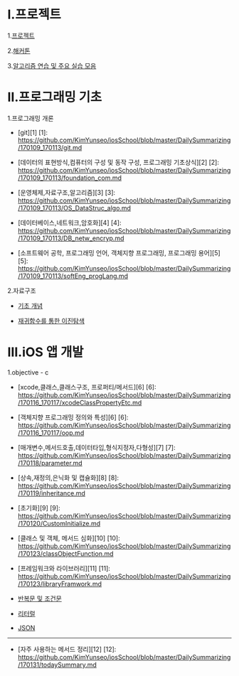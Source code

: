 Ⅰ.프로젝트
========


1.[프로젝트]()

2.[해커톤](https://github.com/KimYunseo/hackathon)

3.[알고리즘 연습 및 주요 실습 모음](https://github.com/KimYunseo/iosSchool/blob/master/Practice.md)
 
 

Ⅱ.프로그래밍 기초
============= 
 
 1.프로그래밍 개론
 
  * [git][1]
  [1]: https://github.com/KimYunseo/iosSchool/blob/master/DailySummarizing/170109_170113/git.md
 
  * [데이터의 표현방식,컴퓨터의 구성 및 동작 구성, 프로그래밍 기초상식][2]
  [2]: https://github.com/KimYunseo/iosSchool/blob/master/DailySummarizing/170109_170113/foundation_com.md
  * [운영체제,자료구조,알고리즘][3]
  [3]: https://github.com/KimYunseo/iosSchool/blob/master/DailySummarizing/170109_170113/OS_DataStruc_algo.md
  * [데이터베이스,네트워크,암호화][4]
  [4]: https://github.com/KimYunseo/iosSchool/blob/master/DailySummarizing/170109_170113/DB_netw_encryp.md
  * [소프트웨어 공학, 프로그래밍 언어, 객체지향 프로그래밍, 프로그래밍 용어][5]
  [5]: https://github.com/KimYunseo/iosSchool/blob/master/DailySummarizing/170109_170113/softEng_progLang.md
  
2.자료구조

 * [기초 개념](https://github.com/KimYunseo/iosSchool/blob/master/DailySummarizing/170208/dataStruct.md)
  
 * [재귀함수를 통한 이진탐색](https://github.com/KimYunseo/iosSchool/blob/master/DailySummarizing/170212/RecursiveBinarySearch.md)


Ⅲ.iOS 앱 개발
============

 1.objective - c 
  
  * [xcode,클래스,클래스구조, 프로퍼티/메서드][6]
  [6]: https://github.com/KimYunseo/iosSchool/blob/master/DailySummarizing/170116_170117/xcodeClassPropertyEtc.md
  * [객체지향 프로그래밍 정의와 특성][6]
  [6]: https://github.com/KimYunseo/iosSchool/blob/master/DailySummarizing/170116_170117/oop.md
  * [매개변수,메서드호출,데이터타입,형식지정자,다형성][7]
  [7]: https://github.com/KimYunseo/iosSchool/blob/master/DailySummarizing/170118/parameter.md
  * [상속,재정의,은닉화 및 캡슐화][8]
  [8]: https://github.com/KimYunseo/iosSchool/blob/master/DailySummarizing/170119/inheritance.md
  * [초기화][9]
  [9]: https://github.com/KimYunseo/iosSchool/blob/master/DailySummarizing/170120/CustomInitialize.md
  * [클래스 및 객체, 메서드 심화][10]
  [10]:  https://github.com/KimYunseo/iosSchool/blob/master/DailySummarizing/170123/classObjectFunction.md
  
  * [프레임워크와 라이브러리][11]
  [11]: https://github.com/KimYunseo/iosSchool/blob/master/DailySummarizing/170123/libraryFramwork.md
  
  * [반복문 및 조건문](https://github.com/KimYunseo/iosSchool/blob/master/DailySummarizing/170201/fountionIfSwitchForWhile.md)
  
  
  * [리터럴](https://github.com/KimYunseo/iosSchool/blob/master/DailySummarizing/170208/literal.md)
 
  * [JSON](https://github.com/KimYunseo/iosSchool/blob/master/DailySummarizing/170208/JSON.md) 
  
  ------------------
  
  
 * [자주 사용하는 메서드 정리][12]
  [12]: https://github.com/KimYunseo/iosSchool/blob/master/DailySummarizing/170131/todaySummary.md